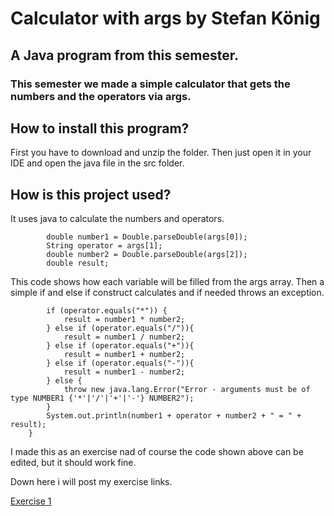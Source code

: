 # Calculator with args by Stefan König
## A Java program from this semester.

### This semester we made a simple calculator that gets the numbers and the operators via args.

## How to install this program?
First you have to download and unzip the folder. Then just open it in your IDE and open the java file in the src folder.

## How is this project used?
It uses java to calculate the numbers and operators.
````
        double number1 = Double.parseDouble(args[0]);
        String operator = args[1];
        double number2 = Double.parseDouble(args[2]);
        double result;
````
This code shows how each variable will be filled from the args array.
Then a simple if and else if construct calculates and if needed throws an exception.
````
        if (operator.equals("*")) {
            result = number1 * number2;
        } else if (operator.equals("/")){
            result = number1 / number2;
        } else if (operator.equals("+")){
            result = number1 + number2;
        } else if (operator.equals("-")){
            result = number1 - number2;
        } else {
            throw new java.lang.Error("Error - arguments must be of type NUMBER1 {'*'|'/'|'+'|'-'} NUMBER2");
        }
        System.out.println(number1 + operator + number2 + " = " + result);
    }
````

I made this as an exercise nad of course the code shown above can be edited, but it should work fine.

Down here i will post my exercise links.

[Exercise 1](exercise1.md)
